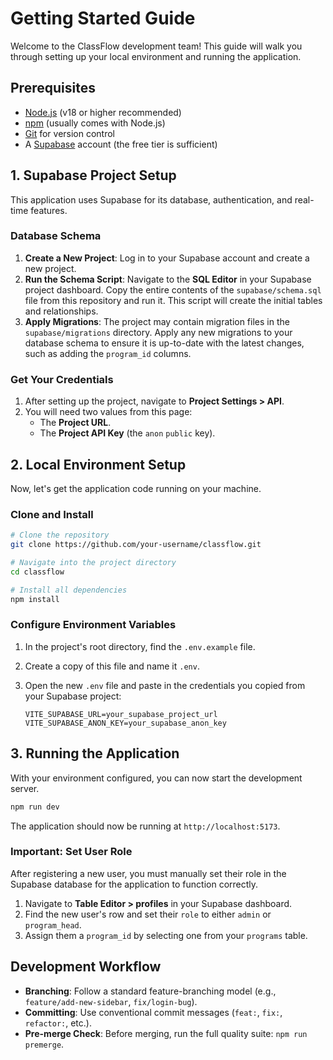 # Getting Started Guide

Welcome to the ClassFlow development team! This guide will walk you through setting up your local environment and running the application.

## Prerequisites

- [Node.js](https://nodejs.org/) (v18 or higher recommended)
- [npm](https://www.npmjs.com/) (usually comes with Node.js)
- [Git](https://git-scm.com/) for version control
- A [Supabase](https://supabase.com/) account (the free tier is sufficient)

## 1. Supabase Project Setup

This application uses Supabase for its database, authentication, and real-time features.

### Database Schema

1. **Create a New Project**: Log in to your Supabase account and create a new project.
2. **Run the Schema Script**: Navigate to the **SQL Editor** in your Supabase project dashboard. Copy the entire contents of the `supabase/schema.sql` file from this repository and run it. This script will create the initial tables and relationships.
3. **Apply Migrations**: The project may contain migration files in the `supabase/migrations` directory. Apply any new migrations to your database schema to ensure it is up-to-date with the latest changes, such as adding the `program_id` columns.

### Get Your Credentials

1. After setting up the project, navigate to **Project Settings > API**.
2. You will need two values from this page:
    - The **Project URL**.
    - The **Project API Key** (the `anon` `public` key).

## 2. Local Environment Setup

Now, let's get the application code running on your machine.

### Clone and Install

```bash
# Clone the repository
git clone https://github.com/your-username/classflow.git

# Navigate into the project directory
cd classflow

# Install all dependencies
npm install
```

### Configure Environment Variables

1. In the project's root directory, find the `.env.example` file.
2. Create a copy of this file and name it `.env`.
3. Open the new `.env` file and paste in the credentials you copied from your Supabase project:

    ```env
    VITE_SUPABASE_URL=your_supabase_project_url
    VITE_SUPABASE_ANON_KEY=your_supabase_anon_key
    ```

## 3. Running the Application

With your environment configured, you can now start the development server.

```bash
npm run dev
```

The application should now be running at `http://localhost:5173`.

### Important: Set User Role

After registering a new user, you must manually set their role in the Supabase database for the application to function correctly.

1. Navigate to **Table Editor > profiles** in your Supabase dashboard.
2. Find the new user's row and set their `role` to either `admin` or `program_head`.
3. Assign them a `program_id` by selecting one from your `programs` table.

## Development Workflow

- **Branching**: Follow a standard feature-branching model (e.g., `feature/add-new-sidebar`, `fix/login-bug`).
- **Committing**: Use conventional commit messages (`feat:`, `fix:`, `refactor:`, etc.).
- **Pre-merge Check**: Before merging, run the full quality suite: `npm run premerge`.
